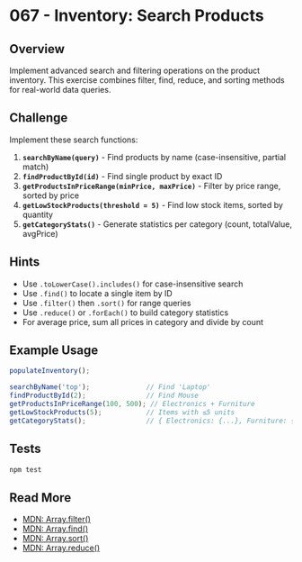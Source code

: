 # 067 - Inventory: Search Products

## Overview

Implement advanced search and filtering operations on the product inventory. This exercise combines filter, find, reduce, and sorting methods for real-world data queries.

## Challenge

Implement these search functions:

1. **`searchByName(query)`** - Find products by name (case-insensitive, partial match)
2. **`findProductById(id)`** - Find single product by exact ID
3. **`getProductsInPriceRange(minPrice, maxPrice)`** - Filter by price range, sorted by price
4. **`getLowStockProducts(threshold = 5)`** - Find low stock items, sorted by quantity
5. **`getCategoryStats()`** - Generate statistics per category (count, totalValue, avgPrice)

## Hints

- Use `.toLowerCase().includes()` for case-insensitive search
- Use `.find()` to locate a single item by ID
- Use `.filter()` then `.sort()` for range queries
- Use `.reduce()` or `.forEach()` to build category statistics
- For average price, sum all prices in category and divide by count

## Example Usage

```javascript
populateInventory();

searchByName('top');              // Find 'Laptop'
findProductById(2);               // Find Mouse
getProductsInPriceRange(100, 500); // Electronics + Furniture
getLowStockProducts(5);           // Items with ≤5 units
getCategoryStats();               // { Electronics: {...}, Furniture: {...} }
```

## Tests

```bash
npm test
```

## Read More

- [MDN: Array.filter()](https://developer.mozilla.org/en-US/docs/Web/JavaScript/Reference/Global_Objects/Array/filter)
- [MDN: Array.find()](https://developer.mozilla.org/en-US/docs/Web/JavaScript/Reference/Global_Objects/Array/find)
- [MDN: Array.sort()](https://developer.mozilla.org/en-US/docs/Web/JavaScript/Reference/Global_Objects/Array/sort)
- [MDN: Array.reduce()](https://developer.mozilla.org/en-US/docs/Web/JavaScript/Reference/Global_Objects/Array/reduce)
